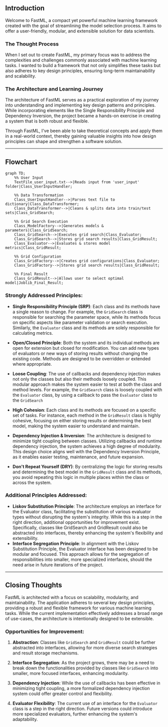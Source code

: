 ## Introduction

Welcome to FastML, a compact yet powerful machine learning framework created with the goal of streamlining the model selection process. It aims to offer a user-friendly, modular, and extensible solution for data scientists.

### The Thought Process

When I set out to create FastML, my primary focus was to address the complexities and challenges commonly associated with machine learning tasks. I wanted to build a framework that not only simplifies these tasks but also adheres to key design principles, ensuring long-term maintainability and scalability.

### The Architecture and Learning Journey

The architecture of FastML serves as a practical exploration of my journey into understanding and implementing key design patterns and principles. While incorporating elements like the Single Responsibility Principle and Dependency Inversion, the project became a hands-on exercise in creating a system that is both robust and flexible. 

Through FastML, I've been able to take theoretical concepts and apply them in a real-world context, thereby gaining valuable insights into how design principles can shape and strengthen a software solution. 


---
## Flowchart


```mermaid
graph TD;
    %% User Input
    TextFile_user_input.txt-->|Reads input from 'user_input' folder|Class_UserInputHandler;

    %% Data Transformation
    Class_UserInputHandler-->|Parses text file to dictionary|Class_DataTransformer;
    Class_DataTransformer-->|Cleans & splits data into train/test sets|Class_GridSearch;

    %% Grid Search Execution
    Class_ModelFactory-->|Generates models & parameters|Class_GridSearch;
    Class_GridSearch-->|Executes grid search|Class_Evaluator;
    Class_GridSearch-->|Stores grid search results|Class_GridResult;  
    Class_Evaluator-->|Evaluates & stores model metrics|Class_GridResult;

    %% Grid Configuration
    Class_GridFactory-->|Creates grid configurations|Class_Evaluator;
    Class_GridFactory-->|Stores grid search results|Class_GridResult;

    %% Final Result
    Class_GridResult-->|Allows user to select optimal model|Joblib_Final_Result;

```


### Strongly Addressed Principles:

- **Single Responsibility Principle (SRP)**: Each class and its methods have a single reason to change. For example, the `GridSearch` class is responsible for searching the parameter space, while its methods focus on specific aspects like parameter validation or search execution. Similarly, the `Evaluator` class and its methods are solely responsible for calculating metrics.

- **Open/Closed Principle**: Both the system and its individual methods are open for extension but closed for modification. You can add new types of evaluators or new ways of storing results without changing the existing code. Methods are designed to be overridden or extended where appropriate.

- **Loose Coupling**: The use of callbacks and dependency injection makes not only the classes but also their methods loosely coupled. This modular approach makes the system easier to test at both the class and method levels. For example, the `GridSearch` class is loosely coupled with the `Evaluator` class, by using a callback to pass the `Evaluator` class to the `GridSearch` 

- **High Cohesion**: Each class and its methods are focused on a specific set of tasks. For instance, each method in the `GridResult` class is highly cohesive, focusing on either storing results or determining the best model, making the system easier to understand and maintain.

- **Dependency Injection & Inversion**: The architecture is designed to minimize tight coupling between classes. Utilizing callbacks and runtime dependency injection, the system achieves a high degree of modularity. This design choice aligns well with the Dependency Inversion Principle, as it enables easier testing, maintenance, and future expansion.

- **Don't Repeat Yourself (DRY)**: By centralizing the logic for storing results and determining the best model in the `GridResult` class and its methods, you avoid repeating this logic in multiple places within the class or across the system.


### Additional Principles Addressed:
- **Liskov Substitution Principle**: The architecture employs an interface for the Evaluator class, facilitating the substitution of various evaluator types without disrupting the system's integrity. While this is a step in the right direction, additional opportunities for improvement exist. Specifically, classes like GridSearch and GridResult could also be abstracted into interfaces, thereby enhancing the system's flexibility and extensibility.
- **Interface Segregation Principle**:
In alignment with the Liskov Substitution Principle, the Evaluator interface has been designed to be modular and focused. This approach allows for the segregation of responsibilities into smaller, more specialized interfaces, should the need arise in future iterations of the project.

---

## Closing Thoughts

FastML is architected with a focus on scalability, modularity, and maintainability. The application adheres to several key design principles, providing a robust and flexible framework for various machine learning tasks. While the current implementation effectively addresses a broad range of use-cases, the architecture is intentionally designed to be extensible.

### Opportunities for Improvement:

1. **Abstraction**: Classes like `GridSearch` and `GridResult` could be further abstracted into interfaces, allowing for more diverse search strategies and result storage mechanisms.
  
2. **Interface Segregation**: As the project grows, there may be a need to break down the functionalities provided by classes like `GridSearch` into smaller, more focused interfaces, enhancing modularity.

3. **Dependency Injection**: While the use of callbacks has been effective in minimizing tight coupling, a more formalized dependency injection system could offer greater control and flexibility.

4. **Evaluator Flexibility**: The current use of an interface for the `Evaluator` class is a step in the right direction. Future versions could introduce more specialized evaluators, further enhancing the system's adaptability.